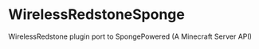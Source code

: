 WirelessRedstoneSponge
======================

WirelessRedstone plugin port to SpongePowered (A Minecraft Server API)
